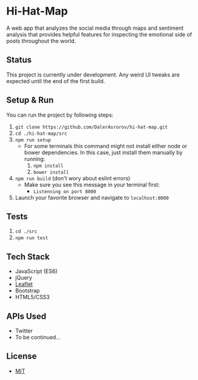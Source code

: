 # Hi-Hat-Map
A web app that analyzes the social media through maps and sentiment analysis that provides helpful features for inspecting the emotional side of posts throughout the world.

## Status
This project is currently under development. Any weird UI tweaks are expected until the end of the first build.

## Setup & Run
You can run the project by following steps:
1. `git clone https://github.com/DalerAsrorov/hi-hat-map.git`
2. `cd ./hi-hat-map/src`
3. `npm run setup`
    * For some terminals this command might not install either node or bower dependencies. In this case, just install them manually by running:
        1. `npm install`
        2. `bower install`
4. `npm run build` (don't wory about eslint errors)
    * Make sure you see this message in your terminal first:
        * `Listenning on port 8000`
5. Launch your favorite browser and navigate to `localhost:8000`

## Tests
1. `cd ./src`
2. `npm run test`  

## Tech Stack
* JavaScript (ES6)
* jQuery
* [Leaflet](http://leafletjs.com/)
* Bootstrap
* HTML5/CSS3

## APIs Used
* Twitter
* To be continued...

## License
* [MIT](LICENSE)
